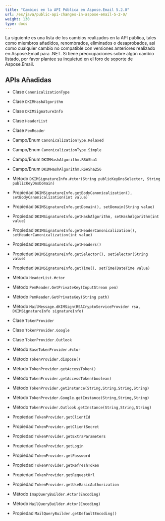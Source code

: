 ```yaml
---
title: "Cambios en la API Pública en Aspose.Email 5.2.0"
url: /es/java/public-api-changes-in-aspose-email-5-2-0/
weight: 130
type: docs
---
```


La siguiente es una lista de los cambios realizados en la API pública, tales como miembros añadidos, renombrados, eliminados o desaprobados, así como cualquier cambio no compatible con versiones anteriores realizado en Aspose.Email para .NET. Si tiene preocupaciones sobre algún cambio listado, por favor plantee su inquietud en el foro de soporte de Aspose.Email.

## **APIs Añadidas**

- Clase `CanonicalizationType`
- Clase `DKIMHashAlgorithm`
- Clase `DKIMSignatureInfo`
- Clase `HeaderList`
- Clase `PemReader`

- Campo/Enum `CanonicalizationType.Relaxed`
- Campo/Enum `CanonicalizationType.Simple`
- Campo/Enum `DKIMHashAlgorithm.RSASha1`
- Campo/Enum `DKIMHashAlgorithm.RSASha256`

- Método `DKIMSignatureInfo.#ctor(String publicKeyDnsSelector, String publicKeyDnsDomain)`
- Propiedad `DKIMSignatureInfo.getBodyCanonicalization(), setBodyCanonicalization(int value)`
- Propiedad `DKIMSignatureInfo.getDomain(), setDomain(String value)`
- Propiedad `DKIMSignatureInfo.getHashAlgorithm, setHashAlgorithm(int value)`
- Propiedad `DKIMSignatureInfo.getHeaderCanonicalization(), setHeaderCanonicalization(int value)`
- Propiedad `DKIMSignatureInfo.getHeaders()`
- Propiedad `DKIMSignatureInfo.getSelector(), setSelector(String value)`
- Propiedad `DKIMSignatureInfo.getTime(), setTime(DateTime value)`

- Método `HeaderList.#ctor`
- Método `PemReader.GetPrivateKey(InputStream pem)`
- Método `PemReader.GetPrivateKey(String path)`

- Método `MailMessage.dKIMSign(RSACryptoServiceProvider rsa, DKIMSignatureInfo signatureInfo)`

- Clase `TokenProvider`
- Clase `TokenProvider.Google`
- Clase `TokenProvider.Outlook`
- Método `BaseTokenProvider.#ctor`
- Método `TokenProvider.dispose()`
- Método `TokenProvider.getAccessToken()`
- Método `TokenProvider.getAccessToken(boolean)`
- Método `TokenProvider.getInstance(String,String,String,String)`
- Método `TokenProvider.Google.getInstance(String,String,String)`
- Método `TokenProvider.Outlook.getInstance(String,String,String)`
- Propiedad `TokenProvider.getClientId`
- Propiedad `TokenProvider.getClientSecret`
- Propiedad `TokenProvider.getExtraParameters`
- Propiedad `TokenProvider.getLogin`
- Propiedad `TokenProvider.getPassword`
- Propiedad `TokenProvider.getRefreshToken`
- Propiedad `TokenProvider.getRequestUrl`
- Propiedad `TokenProvider.getUseBasicAuthorization`

- Método `ImapQueryBuilder.#ctor(Encoding)`
- Método `MailQueryBuilder.#ctor(Encoding)`
- Propiedad `MailQueryBuilder.getDefaultEncoding()`